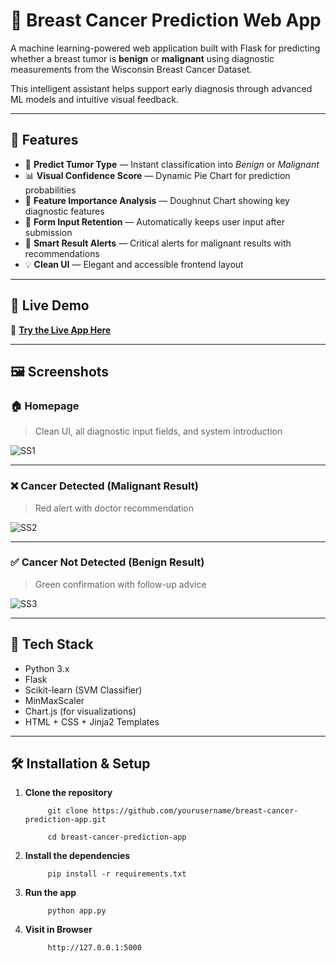 # 🧬 Breast Cancer Prediction Web App

A machine learning-powered web application built with Flask for predicting whether a breast tumor is **benign** or **malignant** using diagnostic measurements from the Wisconsin Breast Cancer Dataset. 

This intelligent assistant helps support early diagnosis through advanced ML models and intuitive visual feedback.

---

## 🚀 Features

- 🔮 **Predict Tumor Type** — Instant classification into *Benign* or *Malignant*
- 📊 **Visual Confidence Score** — Dynamic Pie Chart for prediction probabilities
- 🧠 **Feature Importance Analysis** — Doughnut Chart showing key diagnostic features
- 🔁 **Form Input Retention** — Automatically keeps user input after submission
- 💬 **Smart Result Alerts** — Critical alerts for malignant results with recommendations
- 💡 **Clean UI** — Elegant and accessible frontend layout

---

## 🚀 Live Demo

🔗 **[Try the Live App Here](https://breastcare-ai.onrender.com)**  

---

## 🖼 Screenshots

### 🏠 Homepage  
> Clean UI, all diagnostic input fields, and system introduction

![SS1](https://github.com/user-attachments/assets/86fffe53-7424-47aa-bbc4-35435c921724)

---

### ❌ Cancer Detected (Malignant Result)  
> Red alert with doctor recommendation

![SS2](https://github.com/user-attachments/assets/49ab0ab7-c612-4259-b257-d62d66391d71)

---

### ✅ Cancer Not Detected (Benign Result)  
> Green confirmation with follow-up advice

![SS3](https://github.com/user-attachments/assets/a3dfd05c-9643-405b-804e-5a40358cb9c2)

---

## 🧰 Tech Stack

- Python 3.x
- Flask
- Scikit-learn (SVM Classifier)
- MinMaxScaler
- Chart.js (for visualizations)
- HTML + CSS + Jinja2 Templates

---

## 🛠 Installation & Setup

1. **Clone the repository**

            git clone https://github.com/yourusername/breast-cancer-prediction-app.git
            
            cd breast-cancer-prediction-app

   
3. **Install the dependencies**

            pip install -r requirements.txt


4. **Run the app**

            python app.py


5. **Visit in Browser**

            http://127.0.0.1:5000
